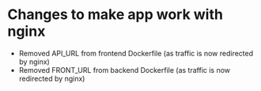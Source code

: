 # Changes to make app work with nginx

* Removed API_URL from frontend Dockerfile (as traffic is now redirected by nginx)
* Removed FRONT_URL from backend Dockerfile (as traffic is now redirected by nginx)

